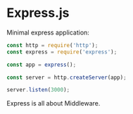 # Express.js

Minimal express application:
``` javascript
const http = require('http');
const express = require('express');

const app = express();

const server = http.createServer(app);

server.listen(3000);
```

Express is all about Middleware.
